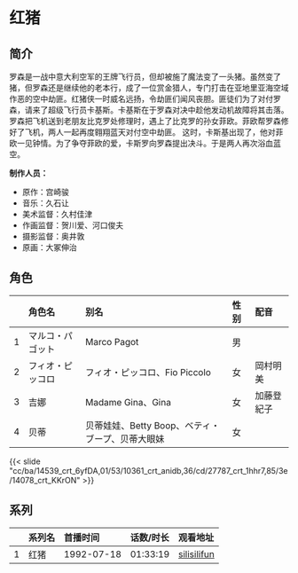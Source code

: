 # 红猪


## 简介

罗森是一战中意大利空军的王牌飞行员，但却被施了魔法变了一头猪。虽然变了猪，但罗森还是继续他的老本行，成了一位赏金猎人，专门打击在亚地里亚海空域作恶的空中劫匪。红猪侠一时威名远扬，令劫匪们闻风丧胆。匪徒们为了对付罗森，请来了超级飞行员卡基斯。卡基斯在于罗森对决中趁他发动机故障将其击落。罗森把飞机送到老朋友比克罗处修理时，遇上了比克罗的孙女菲欧。菲欧帮罗森修好了飞机，两人一起再度翱翔蓝天对付空中劫匪。
这时，卡斯基出现了，他对菲欧一见钟情。为了争夺菲欧的爱，卡斯罗向罗森提出决斗。于是两人再次浴血蓝空。

**制作人员：**
- 原作：宫崎骏
- 音乐：久石让
- 美术监督：久村佳津
- 作画监督：贺川爱、河口俊夫
- 摄影监督：奥井敦
- 原画：大冢伸治

## 角色

|     |   角色名   |   别名  | 性别 |  配音  |
|:--- |:------  |:----      |:---  |:--   |
| 1 | マルコ・パゴット | Marco Pagot | 男 |  |
| 2 | フィオ・ピッコロ | フィオ・ピッコロ、Fio Piccolo | 女 | 岡村明美 |
| 3 | 吉娜 | Madame Gina、Gina | 女 | 加藤登紀子 |
| 4 | 贝蒂 | 贝蒂娃娃、Betty Boop、ベティ・ブープ、贝蒂大眼妹 | 女 |  |

{{< slide "cc/ba/14539_crt_6yfDA,01/53/10361_crt_anidb,36/cd/27787_crt_1hhr7,85/3e/14078_crt_KKrON" >}}

## 系列

|     |   系列名   |   首播时间  | 话数/时长  | 观看地址 |
|:---  |:------    |:----      |:---       |:---  |
| 1 | 红猪 | 1992-07-18 | 01:33:19 | [silisilifun](https://www.silisilifun.com/vodplay/fS77777Z/3/1/) |



